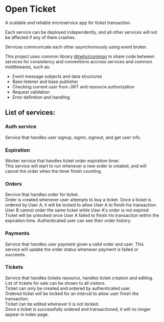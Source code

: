 # Open Ticket

A scalable and reliable microservice app for ticket transaction.

Each service can be deployed independently, and all other services will not be affected if any of them crashes.

Services communicate each other asynchronously using event broker.

This project uses common library [@twtix/common](https://www.npmjs.com/package/@twtix/common) to share code between services for consistency and conventions accross services and common middlewares, such as:

- Event message subjects and data structures
- Base listener and base publisher
- Checking current user from JWT and resource authorization
- Request validation
- Error definition and handling

## List of services:

### Auth service

Service that handles user signup, signin, signout, and get user info.

### Expiration

Worker service that handles ticket order expiration timer.  
This service will start to run whenever a new order is created, and will cancel the order when the timer finish counting.

### Orders

Service that handles order for ticket.  
Order is created whenever user attempts to buy a ticket.
Once a ticket is ordered by User A, it will be locked to allow User A to finish his transaction. User B cannot order the same ticket while User A's order is not expired. Ticket will be unlocked once User A failed to finish his transaction within the expiration time.
Authenticated user can see their order history.

### Payments

Service that handles user payment given a valid order and user.
This service will update the order status whenever payment is failed or succeeds.

### Tickets

Service that handles tickets resource, handles ticket creation and editing.
List of tickets for sale can be shown to all visitors.  
Ticket can only be created and ordered by authenticated user.  
Ordered ticket will be locked for an interval to allow user finish the transaction.  
Ticket can be edited whenever it is not locked.  
Once a ticket is successfully ordered and transactioned, it will no longer appear in index page.
